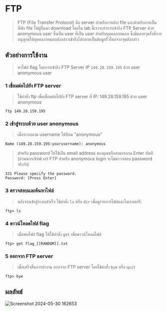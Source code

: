 # FTP

> FTP (File Transfer Protocol) คือ server สำหรับการฝาก file และสำหรับการเป็นที่พัก file ให้ผู้อื่นมา download โดยใน lab นี้เราจะทำการเข้าถึง FTP Server ด้วย anonymous user ซึ่งเป็น user ที่เป็น user สำหรับบุคคลภายนอก ซึ่งมีหลายๆครั้งที่การอนุญาตให้บุคคลภายนอกดังกล่าวเข้าถึงได้กลายเป็นข้อมูลรั่วไหลจากจุดดังกล่าว

## ตัวอย่างการใช้งาน

> หาไฟล์ flag โดยการเข้าถึง FTP Server IP `149.28.159.195` ด้วย user anonymous user

### 1 เชื่อมต่อไปยัง FTP server

> ใช้คำสั่ง ftp เพื่อเชื่อมต่อไปยัง FTP server ที่ IP: 149.28.159.195 ด้วย user anonymous

```
ftp 149.28.159.195
```

### 2 เข้าสู่ระบบด้วย user anonymous

> เมื่อระบบถาม username ให้ป้อน "anonymous"

```
Name (149.28.159.195:yourusername): anonymous
```

> สำหรับ password ให้ใช้เป็น email address ของคุณหรือสามารถกด Enter ทันที (ส่วนมากเซิร์ฟเวอร์ FTP สำหรับ anonymous login จะไม่ตรวจสอบ password จริงจัง) 

```
331 Please specify the password.
Password: [Press Enter]
```

### 3 ตรวจสอบและค้นหาไฟล์

> หลังจากเข้าสู่ระบบสำเร็จ ใช้คำสั่ง `ls` หรือ `dir` เพื่อดูรายการไฟล์และไดเรกทอรี:

```
ftp> ls
```

### 4 ดาวน์โหลดไฟล์ flag

> เมื่อพบไฟล์ flag ให้ใช้คำสั่ง `get` เพื่อดาวน์โหลดไฟล์

```
ftp> get flag_[[RANDOM]].txt
```

### 5 ออกจาก FTP server

> เมื่อเสร็จสิ้นการทำงาน ออกจาก FTP server โดยใช้คำสั่ง `bye` หรือ `quit`

```
ftp> bye
```

## ผลลัพธ์

![Screenshot 2024-05-30 162653](https://github.com/Atiwitch15101/Network-Security/assets/159407312/087d80e7-341c-47de-b4da-ee2d80b88918)


